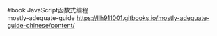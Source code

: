 #book
JavaScript函数式编程<br>
mostly-adequate-guide https://llh911001.gitbooks.io/mostly-adequate-guide-chinese/content/<br>
